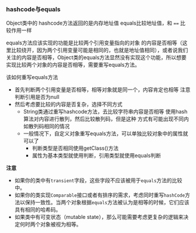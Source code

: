 ### hashcode与equals

Object类中的
hashcode方法返回的是内存地址值
equals比较地址值，和 `==` 比较作用一样

equals方法应该实现的功能是比较两个引用变量指向的对象
的内容是否相等（这里比较绕开，因为两个引用变量可能是相同的，也就是地址值相同），或者说我们关注的内容是否相等，Object类的equals方法显然没有实现这个功能，所以想要实现比较两个对象的内容是否相等，需要重写equals方法。

该如何重写equals方法
- 首先判断两个引用变量是否相等，相等对象就是同一个，内容肯定也相等
  注意判断引用是否为null
- 然后考虑要比较的内容是否复杂，选择不同方式
	- String类通过重写hashcode方法，去比较字符串内容是否相等
	  使用hash算法对内容进行散列，然后比较散列码，但是这种
	  方式有可能出现不同内如散列码相同的情况
	- 一般情况下，自定义对象重写equals方法，可以单独比较对象中的属性就可以了
		- 判断类型是否相同使用getClass()方法
		- 属性为基本类型就使用判断，引用类型就使用equals判断

**注意**
- 如果你的类中有`transient`字段，这些字段不应该被用于`equals`方法的比较中。
- 如果你的类实现`Comparable`接口或者有排序的需求，考虑同时重写`hashCode`方法以保持一致性。当两个对象根据`equals`方法被认为是相等的时候，它们应该具有相同的哈希码。
- 如果类中有可变状态（mutable state），那么可能需要考虑更复杂的逻辑来决定何时两个对象被视为相等。